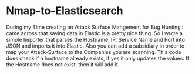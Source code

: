 # Nmap-to-Elasticsearch
During my Time creating an Attack Surface Mangement for Bug Hunting I came across that saving data in Elastic is a pretty nice thing. So i wrote a simple Importer that parses the Hostname, IP, Service Name and Port into JSON and imports it into Elastic. Also you can add a subsidiary in order to map your Attack-Surface to the Companies you are scanning. This code does check if a hostname already exists, if yes it only updates the values. If the Hostname does not exist, then it will add it.

